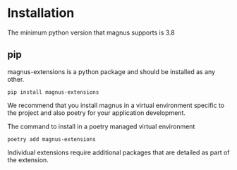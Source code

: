 # Installation

The minimum python version that magnus supports is 3.8
## pip

magnus-extensions is a python package and should be installed as any other.

```shell
pip install magnus-extensions
```

We recommend that you install magnus in a virtual environment specific to the project and also poetry for your
application development.

The command to install in a poetry managed virtual environment

```
poetry add magnus-extensions
```

Individual extensions require additional packages that are detailed as part of the extension.
